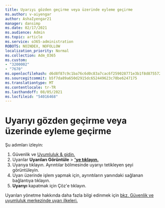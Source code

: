 ```yaml
---
title: Uyarıyı gözden geçirme veya üzerinde eyleme geçirme
ms.author: v-aiyengar
author: AshaIyengar21
manager: dansimp
ms.date: 02/17/2021
ms.audience: Admin
ms.topic: article
ms.service: o365-administration
ROBOTS: NOINDEX, NOFOLLOW
localization_priority: Normal
ms.collection: Adm_O365
ms.custom:
- "3200002"
- "7670"
ms.openlocfilehash: d6d8f87c9c1ba76c6d0c83a7cac6f259028771e3b1f8d8755729381f79f5b342
ms.sourcegitcommit: b5f7da89a650d2915dc652449623c78be6247175
ms.translationtype: MT
ms.contentlocale: tr-TR
ms.lasthandoff: 08/05/2021
ms.locfileid: "54016468"
---
```

# <a name="review-or-act-on-an-alert"></a>Uyarıyı gözden geçirme veya üzerinde eyleme geçirme

Şu adımları izleyin:

1. Güvenlik ve [Uyumluluk & gidin.](https://go.microsoft.com/fwlink/p/?linkid=2077143)
1. Uyarılar **Uyarıları Görüntüle**  >  **['ye tıklayın.](https://go.microsoft.com/fwlink/?linkid=2103301)**
1. Uyarıya tıklayın. Ayrıntılar bölmesinde uyarıyı tetikleyen şeyi görüntüleyin.
1. Uyarı üzerinde işlem yapmak için, ayrıntıların yanındaki sağlanan bağlantıya tıklayın.
1. **Uyarıyı** kapatmak için Çöz'e tıklayın.

Uyarıları yönetme hakkında daha fazla bilgi edinmek için [bkz. Güvenlik ve uyumluluk merkezinde uyarı ilkeleri.](https://go.microsoft.com/fwlink/?linkid=2103211)

